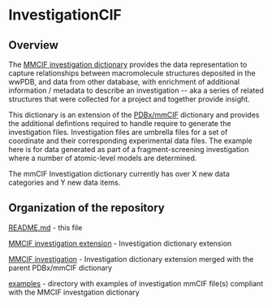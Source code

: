 # InvestigationCIF

## Overview

The [MMCIF investigation dictionary](dist/mmcif_investigation_fraghub_ext.dic) provides the data 
representation to capture relationships between macromolecule structures deposited in the wwPDB, 
and data from other database, with enrichment of additional information / metadata to describe 
an investigation -- aka a series of related structures that were collected for a project and 
together provide insight. 

This dictionary is an extension of the [PDBx/mmCIF](http://mmcif.wwpdb.org) dictionary
and provides the additional defintions required to handle require to generate the investigation 
files. Investigation files are umbrella files for a set of coordinate and their corresponding 
experimental data files. The example here is for data generated as part of a fragment-screening 
investigation where a number of atomic-level models are determined.

The mmCIF Investigation dictionary currently has over X new data categories and Y new data items.

## Organization of the repository

[README.md](README.md) - this file

[MMCIF investigation extension](dist/mmcif_investigation_fraghub_ext.dic) - Investigation dictionary extension

[MMCIF investigation](dist/mmcif_investigation_fraghub.dic) - Investigation dictionary extension merged with the parent PDBx/mmCIF dictionary

[examples](examples) - directory with examples of investigation mmCIF file(s) compliant with the MMCIF investgation dictionary
